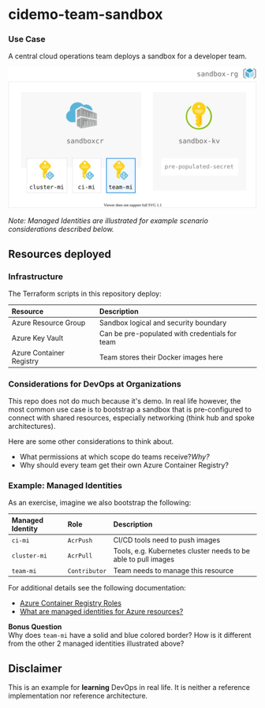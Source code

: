 # cidemo-team-sandbox

### Use Case

A central cloud operations team deploys a sandbox for a developer team. 

<img src="./example-diagram.svg" width="540" alt="Example Sandbox">

_Note: Managed Identities are illustrated for example scenario considerations described below._

## Resources deployed

### Infrastructure

The Terraform scripts in this repository deploy:

| Resource | Description |
|:--|:--|
| Azure Resource Group | Sandbox logical and security boundary |
| Azure Key Vault | Can be pre-populated with credentials for team |
| Azure Container Registry | Team stores their Docker images here |

### Considerations for DevOps at Organizations

This repo does not do much because it's  demo. In real life however, the most common use case is to bootstrap a sandbox that is pre-configured to connect with shared resources, especially networking (think hub and spoke architectures).

Here are some other considerations to think about.

- What permissions at which scope do teams receive?_Why?_
- Why should every team get their own Azure Container Registry?
  
### Example: Managed Identities

As an exercise, imagine we also bootstrap the following:

| Managed Identity | Role | Description |
|:--|:--|:--|
| `ci-mi` | `AcrPush` | CI/CD tools need to push images |
| `cluster-mi` | `AcrPull` | Tools, e.g. Kubernetes cluster needs to be able to pull images |
| `team-mi` | `Contributor` | Team needs to manage this resource |

For additional details see the following documentation:

- [Azure Container Registry Roles](https://docs.microsoft.com/en-us/azure/container-registry/container-registry-roles)
- [What are managed identities for Azure resources?](https://docs.microsoft.com/en-us/azure/active-directory/managed-identities-azure-resources/overview)

**Bonus Question**  
Why does `team-mi` have a solid and blue colored border? How is it different from the other 2 managed identities illustrated above?

## Disclaimer

This is an example for **learning** DevOps in real life. It is neither a reference implementation nor reference architecture.
